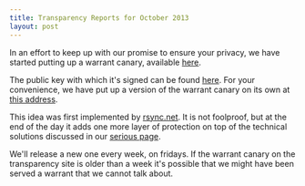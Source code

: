 ```yaml
---
title: Transparency Reports for October 2013
layout: post
---
```


In an effort to keep up with our promise to ensure your privacy, we have started putting up a warrant canary, available [here](https://mediacru.sh/transparency/warrant-canary.txt).

The public key with which it's signed can be found [here](https://mediacru.sh/transparency/public-key.txt). For your convenience, we have put up a version of the warrant canary on its own at [this address](https://mediacru.sh/transparency/warrant-canary.signed.txt).

This idea was first implemented by [rsync.net](http://rsync.net/). It is not foolproof, but at the end of the day it adds one more layer of protection on top of the technical solutions discussed in our [serious page](https://mediacru.sh/serious).

We'll release a new one every week, on fridays. If the warrant canary on the transparency site is older than a week it's possible that we might have been served a warrant that we cannot talk about.
